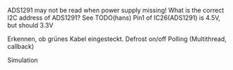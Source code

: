 ADS1291 may not be read when power supply missing!
What is the correct I2C address of ADS1291? See TODO(hans)
Pin1 of IC26(ADS1291) is 4.5V, but should 3.3V


Erkennen, ob grünes Kabel eingesteckt.
Defrost on/off
Polling (Multithread, callback)

Simulation
